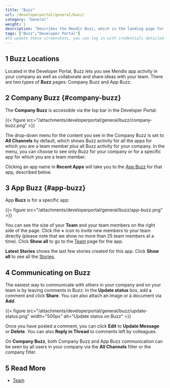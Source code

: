 ```yaml
---
title: "Buzz"
url: /developerportal/general/buzz/
category: "General"
weight: 1
description: "Describes the Mendix Buzz, which is the landing page for working on a Mendix app."
tags: ["Buzz","Developer Portal"]
#To update these screenshots, you can log in with credentials detailed in How to Update Screenshots Using Team Apps.
---
```


## 1 Buzz Locations

Located in the Developer Portal, Buzz lets you see Mendix app activity in your company as well as collaborate and share ideas with your team. There are two types of **Buzz** pages: Company Buzz and App Buzz.

## 2 Company Buzz {#company-buzz}

The **Company Buzz** is accessible via the top bar in the Developer Portal:

{{< figure src="/attachments/developerportal/general/buzz/company-buzz.png" >}}

The drop-down menu for the content you see in the Company Buzz is set to **All Channels** by default, which shows Buzz activity for all the apps for which you are a team member *plus* all Buzz activity for your company. In the menu, you can choose to see only Buzz for your company or for a specific app for which you are a team member. 

Clicking an app name in **Recent Apps** will take you to the [App Buzz](#app-buzz) for that app, described below.

## 3 App Buzz {#app-buzz}

App **Buzz** is for a specific app:

{{< figure src="/attachments/developerportal/general/buzz/app-buzz.png" >}}

You can see the size of your **Team** and your team members on the right side of the page. Click the **+** icon to invite new members to your team directly (please note that we show no more than 25 team members at a time). Click **Show all** to go to the [Team](/developerportal/general/team/) page for the app.

**Latest Stories** shows the last few stories created for this app. Click **Show all** to see all the [Stories](/developerportal/project-management/stories/).

## 4 Communicating on Buzz

The easiest way to communicate with others in your company and on your team is by leaving comments in Buzz. In the **Update status** box, add a comment and click **Share**. You can also attach an image or a document via **Add**. 

{{< figure src="/attachments/developerportal/general/buzz/update-status.png" width="500px" alt="Update status on Buzz" >}}

Once you have posted a comment, you can click **Edit** to **Update Message** or **Delete**. You can also **Reply in Thread** to comments left by colleagues.

On  **Company Buzz**, both Company Buzz and App Buzz communication can be seen by all users in your company via the **All Channels** filter or the company filter.

## 5 Read More

* [Team](/developerportal/general/team/)
